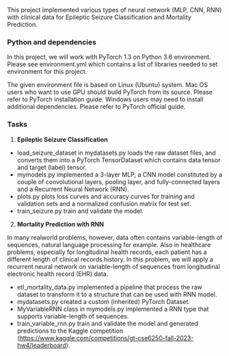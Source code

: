 This project implemented various types of neural network (MLP, CNN, RNN) with clinical data for Epileptic Seizure Classification and Mortality Prediction. 

### Python and dependencies
In this project, we will work with PyTorch 1.3 on Python 3.6 environment. Please see environment.yml which contains a list of libraries needed to set environment for this project.

The given environment file is based on Linux (Ubuntu) system. Mac OS users who want to use GPU should build PyTorch from its source. Please refer to PyTorch installation guide. Windows users may need to install additional dependencies. Please refer to PyTorch official guide.

### Tasks
1. **Epileptic Seizure Classification**
- load_seizure_dataset in mydatasets.py loads the raw dataset files, and converts them into a PyTorch TensorDataset which contains data tensor and target (label) tensor.
- mymodels.py implemented a 3-layer MLP, a CNN model constituted by a couple of convolutional layers, pooling layer, and fully-connected layers and a Recurrent Neural Network (RNN).
- plots.py plots loss curves and accuracy curves for training and validation sets and a normalized confusion matrix for test set.
- train_seizure.py train and validate the model.

2. **Mortality Prediction with RNN**

In many realworld problems, however, data often contains variable-length of sequences, natural language processing for example. Also in healthcare problems, especially for longitudinal health records, each patient has a different length of clinical records history. In this problem, we will apply a recurrent neural network on variable-length of sequences from longitudinal electronic health record (EHR) data.

- etl_mortality_data.py implemented a pipeline that process the raw dataset to transform it to a structure that can be used with RNN model.
- mydatasets.py created a custom (inherited) PyTorch Dataset.
- MyVariableRNN class in mymodels.py implemented a RNN type that supports variable-length of sequences.
- train_variable_rnn.py train and validate the model and generated predictions to the Kaggle competition (https://www.kaggle.com/competitions/gt-cse6250-fall-2023-hw4/leaderboard). 